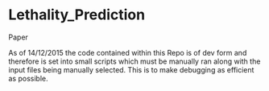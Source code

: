 # Lethality_Prediction
Paper

As of 14/12/2015 the code contained within this Repo is of dev form and therefore is set into small scripts which must be manually ran along with the input files being manually selected.
This is to make debugging as efficient as possible.

